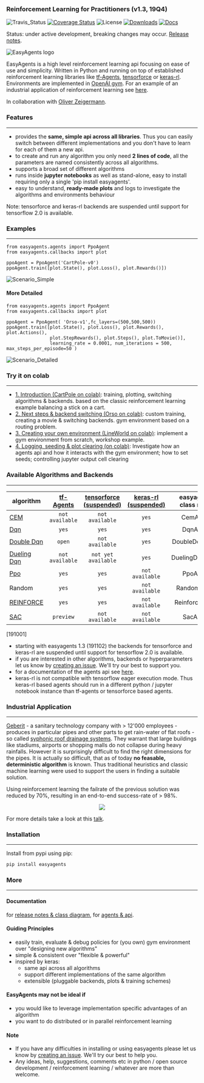 ### Reinforcement Learning for Practitioners (v1.3, 19Q4)
![Travis_Status](https://travis-ci.com/christianhidber/easyagents.svg?branch=master)
[![Coverage Status](https://coveralls.io/repos/github/christianhidber/easyagents/badge.svg?branch=master)](https://coveralls.io/github/christianhidber/easyagents?branch=master)
![License](https://img.shields.io/github/license/christianhidber/easyagents)
[![Downloads](https://pepy.tech/badge/easyagents)](https://pepy.tech/project/easyagents)
[![Docs](https://img.shields.io/badge/api-docs-blue)](https://christianhidber.github.io/easyagents/)


Status: 
under active development, breaking changes may occur. 
[Release notes](documentation/Markdown/Release_Notes.md).

![EasyAgents logo](images/EazyAgentsIcon.png)

EasyAgents is a high level reinforcement learning api focusing on ease of use and simplicity.
Written in Python and running on top of established reinforcement learning libraries like
[tf-Agents](https://github.com/tensorflow/agents), 
[tensorforce](https://github.com/tensorforce/tensorforce) or 
[keras-rl](https://github.com/keras-rl/keras-rl).
Environments are implemented in [OpenAI gym](https://github.com/openai/gym). 
For an example of an industrial application of reinforcement learning see [here](#Industrial-Application).

In collaboration with [Oliver Zeigermann](http://zeigermann.eu/). 

### Features 
---
* provides the **same, simple api across all libraries**. Thus you can easily switch between different implementations
  and you don't have to learn for each of them a new api.
* to create and run any algorithm you only need **2 lines of code**, all the parameters are named
  consistently across all algorithms.
* supports a broad set of different algorithms
* runs inside **jupyter notebooks** as well as stand-alone, easy to install requiring only a single 
  'pip install easyagents'.
* easy to understand, **ready-made plots** and logs to investigate the algorithms and environments behaviour

Note: tensorforce and keras-rl backends are suspended until support for tensorflow 2.0 is available.

### Examples
---
````
from easyagents.agents import PpoAgent
from easyagents.callbacks import plot

ppoAgent = PpoAgent('CartPole-v0')
ppoAgent.train([plot.State(), plot.Loss(), plot.Rewards()])
````
![Scenario_Simple](images/Scenario_simple.png)

#### More Detailed
````
from easyagents.agents import PpoAgent
from easyagents.callbacks import plot

ppoAgent = PpoAgent( 'Orso-v1',fc_layers=(500,500,500))
ppoAgent.train([plot.State(), plot.Loss(), plot.Rewards(), plot.Actions(), 
                plot.StepRewards(), plot.Steps(), plot.ToMovie()], 
                learning_rate = 0.0001, num_iterations = 500, max_steps_per_episode=50 )
````

![Scenario_Detailed](images/Scenario_detailed.gif)

### Try it on colab
---
* [1. Introduction (CartPole on colab)](https://colab.research.google.com/github/christianhidber/easyagents/blob/master/jupyter_notebooks/intro_cartpole.ipynb):
   training, plotting, switching algorithms & backends. based on the classic reinforcement learning example 
   balancing a stick on a cart.
* [2. Next steps & backend switching (Orso on colab)](https://colab.research.google.com/github/christianhidber/easyagents/blob/master/jupyter_notebooks/intro_orso.ipynb):
  custom training, creating a movie & switching backends. gym environment based on a routing problem.
* [3. Creating your own environment (LineWorld on colab)](https://colab.research.google.com/github/christianhidber/easyagents/blob/master/jupyter_notebooks/intro_line.ipynb):
  implement a gym environment from scratch, workshop example.
* [4. Logging, seeding & plot clearing (on colab)](https://colab.research.google.com/github/christianhidber/easyagents/blob/master/jupyter_notebooks/intro_logging.ipynb): 
  Investigate how an agents api and how it interacts with the gym environment; 
  how to set seeds; controlling jupyter output cell clearing

### Available Algorithms and Backends
---

|algorithm | [tf-Agents](https://github.com/tensorflow/agents) | [tensorforce (suspended)](https://github.com/tensorforce/tensorforce) | [keras-rl (suspended)](https://github.com/keras-rl/keras-rl) | easyagents class name |
|----------|:---------:|:-----------:|:--------:| :---: | 
|[CEM](https://citeseerx.ist.psu.edu/viewdoc/download?doi=10.1.1.81.6579&rep=rep1&type=pdf) |`not available`  |`not available`  |`yes`  | CemAgent | 
|[Dqn](https://arxiv.org/abs/1312.5602)           |`yes`           |`yes`    |`yes`            | DqnAgent | 
|[Double Dqn](https://arxiv.org/abs/1509.06461)   |`open`          |`not available`    |`yes`  | DoubleDqnAgent|
|[Dueling Dqn](https://arxiv.org/abs/1511.06581)  | `not available`        |`not yet available`    |`yes`   | DuelingDqnAgent|
|[Ppo](https://arxiv.org/abs/1707.06347)          |`yes`           |`yes`     |`not available` | PpoAgent |
|Random                                           |`yes`           |`yes`    |`not available`  | RandomAgent |
|[REINFORCE](http://www-anw.cs.umass.edu/~barto/courses/cs687/williams92simple.pdf)  |`yes`  |`yes` |`not available`| ReinforceAgent | 
|[SAC](https://arxiv.org/abs/1801.01290)          |`preview`          |`not available`|`not available`|SacAgent|

[191001]

* starting with easyagents 1.3 (191102) the backends for tensorforce and keras-rl are suspended until support for tensorflow 2.0 is available.
* if you are interested in other algorithms, backends or hyperparameters let us know by
 [creating an issue](https://github.com/christianhidber/easyagents/issues/new/choose). 
  We'll try our best to support you.
* for a documentation of the agents api see [here](https://christianhidber.github.io/easyagents/).
* keras-rl is not compatible with tensorflow eager execution mode.
Thus keras-rl based agents should run in a different python / jupyter notebook instance 
than  tf-agents or tensorforce based agents.


### Industrial Application
---
[Geberit](https://www.geberit.com/en/) - a sanitary technology company with > 12'000 employees -
produces in particular pipes and other parts to get rain-water of flat roofs - so called
[syphonic roof drainage systems](https://www.international.geberit.com/products/piping-systems-drainage/geberit-pluvia-roof-drainage/). 
They warrant that large buildings like stadiums, airports or shopping malls do not collapse during 
heavy rainfalls. 
However it is surprisingly difficult to find the right dimensions for the pipes. 
It is actually so difficult, that as of today **no feasable, deterministic algorithm** is known. 
Thus traditional heuristics and classic machine learning were used to support the users 
in finding a suitable solution.

Using reinforcement learning the failrate of the previous solution was reduced by 70%, resulting
in an end-to-end success-rate of > 98%.

<p align="center"> 
<img src="https://raw.githubusercontent.com/christianhidber/easyagents/master/images/Pluvia_small.png">
</p>

For more details take a look at this [talk](https://www.youtube.com/watch?v=3RjSanoNIlk).


### Installation
---
Install from pypi using pip:

```python
pip install easyagents
```


### More
---
#### Documentation
for [release notes & class diagram](documentation/Markdown/Release_Notes.md), 
for [agents & api](https://christianhidber.github.io/easyagents/). 

#### Guiding Principles
* easily train, evaluate & debug policies for (you own) gym environment over "designing new algorithms"
* simple & consistent over "flexible & powerful"
* inspired by keras: 
    * same api across all algorithms
    * support different implementations of the same algorithm 
    * extensible (pluggable backends, plots & training schemes)   

#### EasyAgents may not be ideal if

* you would like to leverage implementation specific advantages of an algorithm
* you want to do distributed or in parallel reinforcement learning

#### Note

* If you have any difficulties in installing or using easyagents please let us know by 
  [creating an issue](https://github.com/christianhidber/easyagents/issues/new/choose).
  We'll try our best to help you.
* Any ideas, help, suggestions, comments etc in python / open source development / reinforcement learning / whatever
  are more than welcome. 
